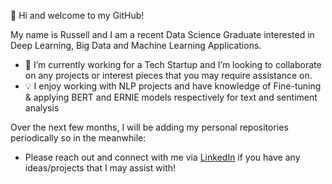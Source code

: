👋 Hi and welcome to my GitHub! 

My name is Russell and I am a recent Data Science Graduate interested in Deep Learning, Big Data and Machine Learning Applications.
- 🌱 I’m currently working for a Tech Startup and I’m looking to collaborate on any projects or interest pieces that you may require assistance on.
- 💡 I enjoy working with NLP projects and have knowledge of Fine-tuning & applying BERT and ERNIE models respectively for text and sentiment analysis

Over the next few months, I will be adding my personal repositories periodically so in the meanwhile:
- Please reach out and connect with me via [LinkedIn](https://www.linkedin.com/in/yearwoodrussell/) if you have any ideas/projects that I may assist with! 

<!---
Ryearwood/Ryearwood is a ✨ special ✨ repository because its `README.md` (this file) appears on your GitHub profile.
You can click the Preview link to take a look at your changes.
--->
